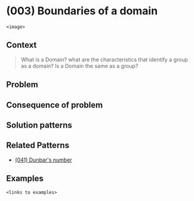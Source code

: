 # (003) Boundaries of a domain

`<image>`

## Context

>What is a Domain?  what are the characteristics that identify a group as a domain?  Is a Domain the same as a group?

## Problem


## Consequence of problem


## Solution patterns


## Related Patterns

* [(041) Dunbar's number](../(041)_Dunbar_number/(041)_Dunbar_number.md)  

## Examples


`<links to examples>`